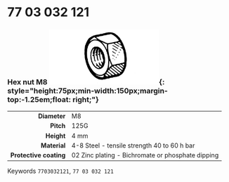 # 77 03 032 121

### Hex nut M8 ![](../assets/images/parts/hex_bolt.png){: style="height:75px;min-width:150px;margin-top:-1.25em;float: right;"}

|   |   |
|---:|---|
**Diameter** | M8
**Pitch** |125G
**Height** |4 mm
**Material** | 4-8 Steel - tensile strength 40 to 60 h bar
**Protective coating** | 02 Zinc plating - Bichromate or phosphate dipping

Keywords `7703032121`, `77 03 032 121`
